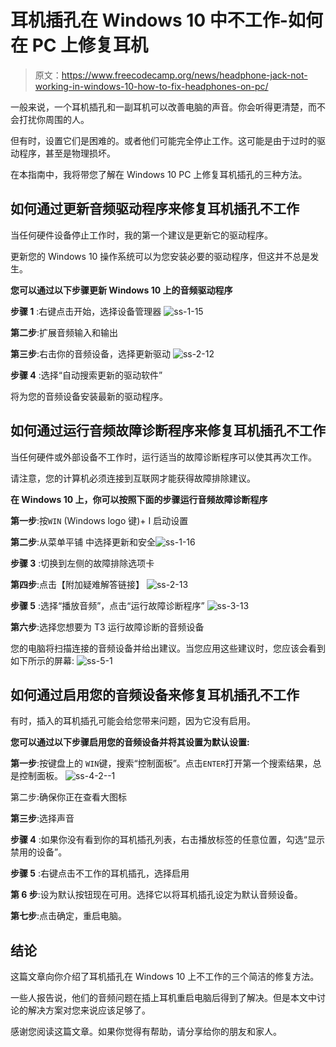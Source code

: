 # 耳机插孔在 Windows 10 中不工作-如何在 PC 上修复耳机

> 原文：<https://www.freecodecamp.org/news/headphone-jack-not-working-in-windows-10-how-to-fix-headphones-on-pc/>

一般来说，一个耳机插孔和一副耳机可以改善电脑的声音。你会听得更清楚，而不会打扰你周围的人。

但有时，设置它们是困难的。或者他们可能完全停止工作。这可能是由于过时的驱动程序，甚至是物理损坏。

在本指南中，我将带您了解在 Windows 10 PC 上修复耳机插孔的三种方法。

## 如何通过更新音频驱动程序来修复耳机插孔不工作

当任何硬件设备停止工作时，我的第一个建议是更新它的驱动程序。

更新您的 Windows 10 操作系统可以为您安装必要的驱动程序，但这并不总是发生。

**您可以通过以下步骤更新 Windows 10 上的音频驱动程序**

**步骤 1** :右键点击开始，选择设备管理器
![ss-1-15](img/aec14eb0972c94a7ab2f1f47e137d7b9.png)

**第二步**:扩展音频输入和输出

**第三步**:右击你的音频设备，选择更新驱动
![ss-2-12](img/d542cb2e27ccacb489e71528d211664e.png)

**步骤 4** :选择“自动搜索更新的驱动软件”


将为您的音频设备安装最新的驱动程序。

## 如何通过运行音频故障诊断程序来修复耳机插孔不工作

当任何硬件或外部设备不工作时，运行适当的故障诊断程序可以使其再次工作。

请注意，您的计算机必须连接到互联网才能获得故障排除建议。

**在 Windows 10 上，你可以按照下面的步骤运行音频故障诊断程序**

**第一步**:按`WIN` (Windows logo 键)+ I 启动设置

**第二步**:从菜单平铺
中选择更新和安全![ss-1-16](img/fc569b9831c17e255ca46793eafc81e4.png)

**步骤 3** :切换到左侧的故障排除选项卡

**第四步**:点击【附加疑难解答链接】
![ss-2-13](img/95d9ba08bab7fb43bc95489a8109e610.png)

**步骤 5** :选择“播放音频”，点击“运行故障诊断程序”
![ss-3-13](img/cb6f542ee857e7f460dd81e9a7300e76.png)

**第六步**:选择您想要为
T3 运行故障诊断的音频设备

您的电脑将扫描连接的音频设备并给出建议。当您应用这些建议时，您应该会看到如下所示的屏幕:
![ss-5-1](img/b749a410bdafa670cbdb3187a01a27c6.png)

## 如何通过启用您的音频设备来修复耳机插孔不工作

有时，插入的耳机插孔可能会给您带来问题，因为它没有启用。

**您可以通过以下步骤启用您的音频设备并将其设置为默认设置:**

**第一步**:按键盘上的 `WIN`键，搜索“控制面板”。点击`ENTER`打开第一个搜索结果，总是控制面板。
![ss-4-2--1](img/958443639f7a4c32c3f05e442c60f375.png)

第二步:确保你正在查看大图标

**第三步**:选择声音


**步骤 4** :如果你没有看到你的耳机插孔列表，右击播放标签的任意位置，勾选“显示禁用的设备”。

**步骤 5** :右键点击不工作的耳机插孔，选择启用

**第 6 步**:设为默认按钮现在可用。选择它以将耳机插孔设定为默认音频设备。


**第七步**:点击确定，重启电脑。

## 结论

这篇文章向你介绍了耳机插孔在 Windows 10 上不工作的三个简洁的修复方法。

一些人报告说，他们的音频问题在插上耳机重启电脑后得到了解决。但是本文中讨论的解决方案对您来说应该足够了。

感谢您阅读这篇文章。如果你觉得有帮助，请分享给你的朋友和家人。